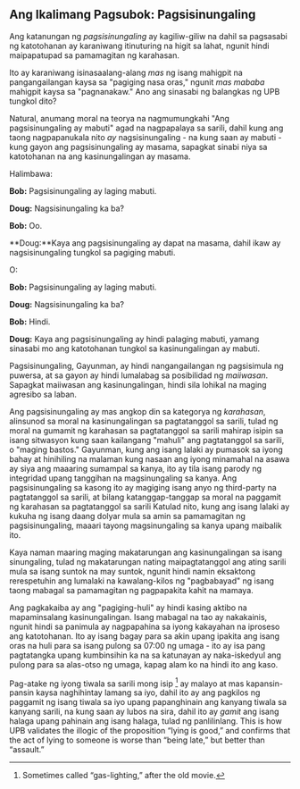 ## Ang Ikalimang Pagsubok: Pagsisinungaling

Ang katanungan ng *pagsisinungaling* ay kagiliw-giliw na dahil sa pagsasabi ng katotohanan ay karaniwang itinuturing na higit sa lahat, ngunit hindi maipapatupad sa pamamagitan ng karahasan.

Ito ay karaniwang isinasaalang-alang *mas* ng isang mahigpit na pangangailangan kaysa sa "pagiging nasa oras," ngunit *mas mababa* mahigpit kaysa sa "pagnanakaw." Ano ang sinasabi ng balangkas ng UPB tungkol dito?

Natural, anumang moral na teorya na nagmumungkahi "Ang pagsisinungaling ay mabuti" agad na nagpapalaya sa sarili, dahil kung ang taong nagpapanukala nito *ay* nagsisinungaling - na kung saan ay mabuti - kung gayon ang pagsisinungaling ay masama, sapagkat sinabi niya sa katotohanan na ang kasinungalingan ay masama.

Halimbawa:

**Bob:** Pagsisinungaling ay laging mabuti.

**Doug:** Nagsisinungaling ka ba?

**Bob:** Oo.

**Doug:**Kaya ang pagsisinungaling ay dapat na masama, dahil ikaw ay nagsisinungaling tungkol sa pagiging mabuti.

O:

**Bob:** Pagsisinungaling ay laging mabuti.

**Doug:** Nagsisinungaling ka ba?

**Bob:** Hindi.

**Doug:** Kaya ang pagsisinungaling ay hindi palaging mabuti, yamang sinasabi mo ang katotohanan tungkol sa kasinungalingan ay mabuti.

Pagsisinungaling, Gayunman, ay hindi nangangailangan ng pagsisimula ng puwersa, at sa gayon ay hindi lumalabag sa posibilidad ng *maiiwasan*. Sapagkat maiiwasan ang kasinungalingan, hindi sila lohikal na maging agresibo sa laban.

Ang pagsisinungaling ay mas angkop din sa kategorya ng *karahasan*, alinsunod sa moral na kasinungalingan sa pagtatanggol sa sarili, tulad ng moral na gumamit ng karahasan sa pagtatanggol sa sarili mahirap isipin sa isang sitwasyon kung saan kailangang "mahuli" ang pagtatanggol sa sarili, o "maging bastos." Gayunman, kung ang isang lalaki ay pumasok sa iyong bahay at hinihiling na malaman kung nasaan ang iyong minamahal na asawa ay siya ang maaaring sumampal sa kanya, ito ay tila isang parody ng integridad upang tanggihan na magsinungaling sa kanya. Ang pagsisinungaling sa kasong ito ay magiging isang anyo ng third-party na pagtatanggol sa sarili, at bilang katanggap-tanggap sa moral na paggamit ng karahasan sa pagtatanggol sa sarili Katulad nito, kung ang isang lalaki ay kukuha ng isang daang dolyar mula sa amin sa pamamagitan ng pagsisinungaling, maaari tayong magsinungaling sa kanya upang maibalik ito.

Kaya naman maaring maging makatarungan ang kasinungalingan sa isang sinungaling, tulad ng makatarungan nating maipagtatanggol ang ating sarili mula sa isang suntok na may suntok, ngunit hindi namin eksaktong rerespetuhin ang lumalaki na kawalang-kilos ng "pagbabayad" ng isang taong mabagal sa pamamagitan ng pagpapakita kahit na mamaya.

Ang pagkakaiba ay ang "pagiging-huli" ay hindi kasing aktibo na mapaminsalang kasinungalingan. Isang mabagal na tao ay nakakainis, ngunit hindi sa panimula ay nagpapahina sa iyong kakayahan na iproseso ang katotohanan. Ito ay isang bagay para sa akin upang ipakita ang isang oras na huli para sa isang pulong sa 07:00 ng umaga - ito ay isa pang pagtatangka upang kumbinsihin ka na sa katunayan ay naka-iskedyul ang pulong para sa alas-otso ng umaga, kapag alam ko na hindi ito ang kaso.

Pag-atake ng iyong tiwala sa sarili mong isip [^5] ay malayo at mas kapansin-pansin kaysa naghihintay lamang sa iyo, dahil ito ay ang pagkilos ng paggamit ng isang tiwala sa iyo upang papanghinain ang kanyang tiwala sa kanyang sarili, na kung saan ay lubos na sira, dahil ito ay *gamit* ang isang halaga upang pahinain ang isang halaga, tulad ng panlilinlang. This is how UPB validates the illogic of the proposition “lying is good,” and confirms that the act of lying to someone is worse than “being late,” but better than “assault.”

[^5]: Sometimes called “gas-lighting,” after the old movie.